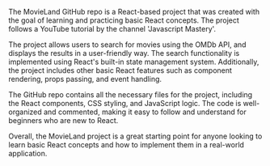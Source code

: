 The MovieLand GitHub repo is a React-based project that was created with the goal of learning and practicing basic React concepts. The project follows a YouTube tutorial by the channel 'Javascript Mastery'.

The project allows users to search for movies using the OMDb API, and displays the results in a user-friendly way. The search functionality is implemented using React's built-in state management system. Additionally, the project includes other basic React features such as component rendering, props passing, and event handling.

The GitHub repo contains all the necessary files for the project, including the React components, CSS styling, and JavaScript logic. The code is well-organized and commented, making it easy to follow and understand for beginners who are new to React.

Overall, the MovieLand project is a great starting point for anyone looking to learn basic React concepts and how to implement them in a real-world application.
